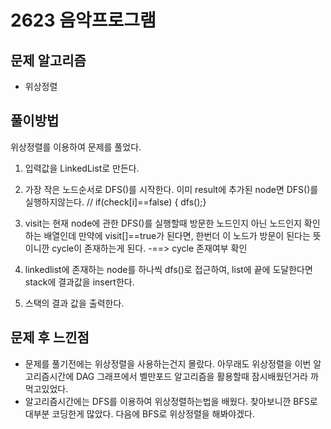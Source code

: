 # 2623 음악프로그램

## 문제 알고리즘

- 위상정렬



## 풀이방법

위상정렬를 이용하여 문제를 풀었다.

1. 입력값을 LinkedList로 만든다.
2. 가장 작은 노드순서로 DFS()를 시작한다. 이미 result에 추가된 node면 DFS()를 실행하지않는다. // if(check[i]==false) { dfs();}
3. visit는 현재 node에 관한 DFS()를 실행할때 방문한 노드인지 아닌 노드인지 확인하는 배열인데 만약에 visit[]==true가 된다면, 한번더 이 노드가 방문이 된다는 뜻이니깐
cycle이 존재하는게 된다. -==> cycle 존재여부 확인
4. linkedlist에 존재하는 node를 하나씩 dfs()로 접근하여, list에 끝에 도달한다면 stack에 결과값을 insert한다.

5. 스택의 결과 값을 출력한다.







## 문제 후 느낀점

- 문제를 풀기전에는 위상정렬을 사용하는건지 몰랐다. 아무래도 위상정렬을 이번 알고리즘시간에 DAG 그래프에서 벨만포드 알고리즘을 활용할때 잠시배웠던거라
까먹고있었다.
- 알고리즘시간에는 DFS를 이용하여 위상정렬하는법을 배웠다. 찾아보니깐 BFS로 대부분 코딩한게 많았다. 다음에 BFS로 위상정렬을 해봐야겠다.
